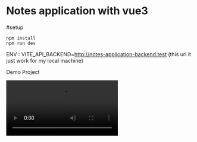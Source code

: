 # Notes application with vue3

#setup
    
    npm install
    npm run dev

 ENV : VITE_API_BACKEND=http://notes-application-backend.test (this url it just work for my local machine)

Demo Project

<video controls src="/public/video_demo.mp4" title="Title"></video>
